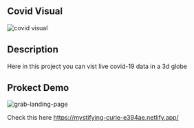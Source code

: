 ## Covid Visual
![covid visual](https://socialify.git.ci/dsnehasish74/Covid-Visual/image?font=Source%20Code%20Pro&forks=1&language=1&owner=1&pattern=Brick%20Wall&stargazers=1&theme=Dark)
## Description 
Here in this project you can vist live covid-19 data in a 3d globe 
## Prokect Demo
![grab-landing-page](https://github.com/dsnehasish74/Covid-Visual/blob/master/src/20201019_140124.gif)

Check this here https://mystifying-curie-e394ae.netlify.app/
